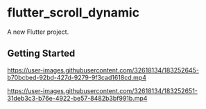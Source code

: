 # flutter_scroll_dynamic

A new Flutter project.

## Getting Started




https://user-images.githubusercontent.com/32618134/183252645-b70bcbed-92bd-427d-9279-9f3cad1618cd.mp4



https://user-images.githubusercontent.com/32618134/183252651-31deb3c3-b76e-4922-be57-8482b3bf991b.mp4

